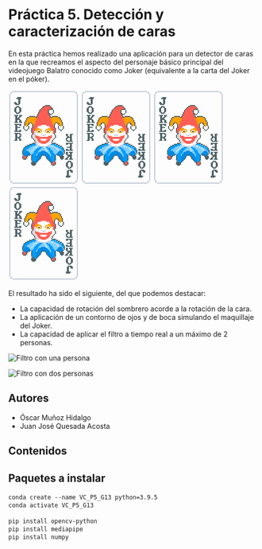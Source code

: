 # Práctica 5. Detección y caracterización de caras

En esta práctica hemos realizado una aplicación para un detector de caras en la que recreamos el aspecto del personaje básico principal del videojuego Balatro conocido como Joker (equivalente a la carta del Joker en el póker).

![Joker](./images/joker.png)
![Joker](./images/joker.png)
![Joker](./images/joker.png)
![Joker](./images/joker.png)

El resultado ha sido el siguiente, del que podemos destacar:

- La capacidad de rotación del sombrero acorde a la rotación de la cara.
- La aplicación de un contorno de ojos y de boca simulando el maquillaje del Joker.
- La capacidad de aplicar el filtro a tiempo real a un máximo de 2 personas.

![Filtro con una persona](./images/filter_one_person.gif)

![Filtro con dos personas](./images/filter_two_people.gif)

## Autores

- Óscar Muñoz Hidalgo
- Juan José Quesada Acosta

## Contenidos

[](#)

## Paquetes a instalar

```
conda create --name VC_P5_G13 python=3.9.5
conda activate VC_P5_G13

pip install opencv-python
pip install mediapipe
pip install numpy
```

## 
